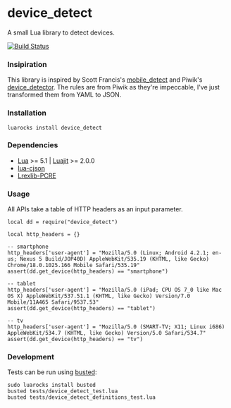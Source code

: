 # device_detect

A small Lua library to detect devices.

[![Build Status](https://travis-ci.org/frozenminds/lua_device_detect.svg)](https://travis-ci.org/frozenminds/lua_device_detect)

### Insipiration
This library is inspired by Scott Francis's [mobile_detect](https://github.com/csfrancis/mobile_detect) and Piwik's [device_detector](https://github.com/piwik/device-detector).
The rules are from Piwik as they're impeccable, I've just transformed them from YAML to JSON.

### Installation
```
luarocks install device_detect
```

### Dependencies
* [Lua](http://www.lua.org/) >= 5.1 | [Luajit](http://luajit.org/) >= 2.0.0
* [lua-cjson](http://www.kyne.com.au/~mark/software/lua-cjson.php)
* [Lrexlib-PCRE](http://rrthomas.github.io/lrexlib/)

### Usage
All APIs take a table of HTTP headers as an input parameter.

```
local dd = require("device_detect")

local http_headers = {}

-- smartphone
http_headers['user-agent'] = "Mozilla/5.0 (Linux; Android 4.2.1; en-us; Nexus 5 Build/JOP40D) AppleWebKit/535.19 (KHTML, like Gecko) Chrome/18.0.1025.166 Mobile Safari/535.19"
assert(dd.get_device(http_headers) == "smartphone")

-- tablet
http_headers['user-agent'] = "Mozilla/5.0 (iPad; CPU OS 7_0 like Mac OS X) AppleWebKit/537.51.1 (KHTML, like Gecko) Version/7.0 Mobile/11A465 Safari/9537.53"
assert(dd.get_device(http_headers) == "tablet")

-- tv
http_headers['user-agent'] = "Mozilla/5.0 (SMART-TV; X11; Linux i686) AppleWebKit/534.7 (KHTML, like Gecko) Version/5.0 Safari/534.7"
assert(dd.get_device(http_headers) == "tv")

```

### Development

Tests can be run using [busted](http://olivinelabs.com/busted/):

```
sudo luarocks install busted
busted tests/device_detect_test.lua
busted tests/device_detect_definitions_test.lua
```
